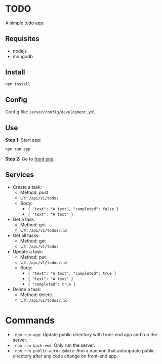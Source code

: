 # TODO
A simple todo app.

## Requisites
* nodejs
* mongodb

## Install
```bash
npm install
```

## Config
Config file: ``` server/config/development.yml ```.

## Use
**Step 1:** Start app:
```bash
npm run app
```

**Step 2:** Go to [front end](http://localhost:8080).

## Services

* Create a task:
    * Method: post
    * Url:  ```/api/v1/todos```
    * Body:
        * ```{ "text": "A text", "completed": false }```
        * ```{ "text": "A text" }```
* Get a task:
    * Method: get
    * Url: ```/api/v1/todos/:id```
* Get all tasks:
    * Method: get
    * Url: ```/api/v1/todos```
* Update a task:
    * Method: put
    * Url: ```/api/v1/todos/:id```
    * Body:
        * ```{ "text": "A text", "completed": true }```
        * ```{ "text": "A text" }```
        * ```{ "completed": true }```
* Delete a task:
    * Method: delete
    * Url: ```/api/v1/todos/:id```

# Commands

* ``` npm run app```: Update public directory with front-end app and run the server.
* ``` npm run back-end```: Only run the server.
* ``` npm run public-auto-update```: Run a daemon that autoupdate public directory after any code change on front-end app.
